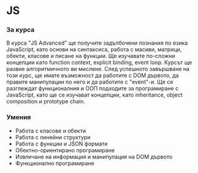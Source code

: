# JS
### За курса
В курса "JS Advanced" ще получите задълбочени познания по езика JavaScript, като основи на синтаксиса, работа с масиви, матрици, обекти, класове и писане на функции. Ще изучавате по-сложни концепции като function context, explicit binding, event loop. Курсът ще развие алгоритмичното ви мислене. След успешното завършване на този курс, ще имате възможност да работите с DOM дървото, да правите манипулации по него и да работите с "event"-и. Ще се разглеждат функционалния и ООП подходите за програмиране с JavaScript, като ще се изучават концепции, като inheritance, object composition и prototype chain.

### Умения
- Работа с класове и обекти
- Работа с линейни структури
- Работа с функции и JSON формати
- Обектно-ориентирано програмиране
- Извличане на информация и манипулация на DOM дървото
- Функционално програмиране
